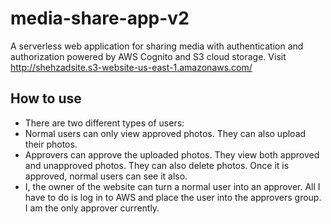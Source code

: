 # media-share-app-v2
A serverless web application for sharing media with authentication and authorization powered by AWS Cognito and S3 cloud storage. Visit http://shehzadsite.s3-website-us-east-1.amazonaws.com/

## How to use
* There are two different types of users:
* Normal users can only view approved photos. They can also upload their photos.
* Approvers can approve the uploaded photos. They view both approved and unapproved photos. They can also delete photos. Once it is approved, normal users can see it also.
* I, the owner of the website can turn a normal user into an approver. All I have to do is log in to AWS and place the user into the approvers group. I am the only approver currently.
